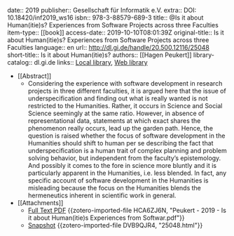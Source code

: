 date:: 2019
publisher:: Gesellschaft für Informatik e.V.
extra:: DOI: 10.18420/inf2019_ws16
isbn:: 978-3-88579-689-3
title:: @Is it about Human(itie)s? Experiences from Software Projects across three Faculties
item-type:: [[book]]
access-date:: 2019-10-10T08:01:39Z
original-title:: Is it about Human(itie)s? Experiences from Software Projects across three Faculties
language:: en
url:: http://dl.gi.de/handle/20.500.12116/25048
short-title:: Is it about Human(itie)s?
authors:: [[Hagen Peukert]]
library-catalog:: dl.gi.de
links:: [Local library](zotero://select/groups/2386895/items/2EUXN27X), [Web library](https://www.zotero.org/groups/2386895/items/2EUXN27X)

- [[Abstract]]
	- Considering the experience with software development in research projects in three different faculties, it is argued here that the issue of underspecification and finding out what is really wanted is not restricted to the Humanities. Rather, it occurs in Science and Social Science seemingly at the same ratio. However, in absence of representational data, statements at which exact shares the phenomenon really occurs, lead up the garden path. Hence, the question is raised whether the focus of software development in the Humanities should shift to human per se describing the fact that underspecification is a human trait of complex planning and problem solving behavior, but independent from the faculty’s epistemology. And possibly it comes to the fore in science more bluntly and it is particularly apparent in the Humanities, i.e. less blended. In fact, any specific account of software development in the Humanities is misleading because the focus on the Humanities blends the hermeneutics inherent in scientific work in general.
- [[Attachments]]
	- [Full Text PDF](http://dl.gi.de/bitstream/20.500.12116/25048/1/paper03_09.pdf) {{zotero-imported-file HCA6ZJ6N, "Peukert - 2019 - Is it about Human(itie)s Experiences from Softwar.pdf"}}
	- [Snapshot](https://dl.gi.de/handle/20.500.12116/25048) {{zotero-imported-file DVB9QJR4, "25048.html"}}